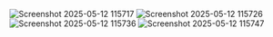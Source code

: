 ![Screenshot 2025-05-12 115717](https://github.com/user-attachments/assets/1440bb8d-c10c-4dd5-b2cc-103888dbad39)
![Screenshot 2025-05-12 115726](https://github.com/user-attachments/assets/932f7e73-edf5-42e2-ad7f-9984ef3ece5b)
![Screenshot 2025-05-12 115736](https://github.com/user-attachments/assets/e277c2e3-4e2e-4eb1-a28a-e4f239136770)
![Screenshot 2025-05-12 115747](https://github.com/user-attachments/assets/5ef13e5b-973e-40ff-972a-c5d6e48c8c99)
